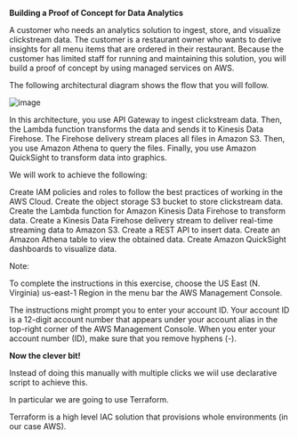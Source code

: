  **Building a Proof of Concept for Data Analytics**

A customer who needs an analytics solution to ingest, store, and visualize clickstream data. The customer is a restaurant owner who wants to derive insights for all menu items that are ordered in their restaurant. Because the customer has limited staff for running and maintaining this solution, you will build a proof of concept by using managed services on AWS.

The following architectural diagram shows the flow that you will follow.

![image](https://github.com/user-attachments/assets/e47a5bd2-97b5-4609-9d3a-c13046e023b8)


In this architecture, you use API Gateway to ingest clickstream data. Then, the Lambda function transforms the data and sends it to Kinesis Data Firehose. The Firehose delivery stream places all files in Amazon S3. Then, you use Amazon Athena to query the files. Finally, you use Amazon QuickSight to transform data into graphics.

We will work to achieve the following:

Create IAM policies and roles to follow the best practices of working in the AWS Cloud.
Create the object storage S3 bucket to store clickstream data.
Create the Lambda function for Amazon Kinesis Data Firehose to transform data.
Create a Kinesis Data Firehose delivery stream to deliver real-time streaming data to Amazon S3.
Create a REST API to insert data.
Create an Amazon Athena table to view the obtained data.
Create Amazon QuickSight dashboards to visualize data.

Note:

To complete the instructions in this exercise, choose the US East (N. Virginia) us-east-1 Region in the menu bar the AWS Management Console.

The instructions might prompt you to enter your account ID. Your account ID is a 12-digit account number that appears under your account alias in the top-right corner of the AWS Management Console. When you enter your account number (ID), make sure that you remove hyphens (-).

**Now the clever bit!**

Instead of doing this manually with multiple clicks we wiil use declarative script to achieve this.

In particular we are going to use Terraform. 

Terraform is a high level IAC solution that provisions whole environments (in our case AWS).  
